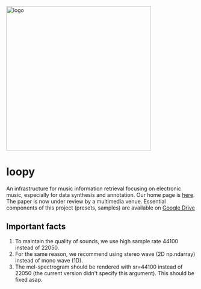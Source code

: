 <img src="https://github.com/Gariscat/EMInf/blob/main/logo.png" alt="logo" width="384"/>

# loopy
An infrastructure for music information retrieval focusing on electronic music, especially for data synthesis and annotation. Our home page is [here](https://loopy4edm.com/). The paper is now under review by a multimedia venue. Essential components of this project (presets, samples) are available on [Google Drive](https://drive.google.com/drive/folders/1X-jArl_6DsBxZdXGL7wzgaVI4m6f8wiy)

## Important facts

1. To maintain the quality of sounds, we use high sample rate 44100 instead of 22050.
2. For the same reason, we recommend using stereo wave (2D np.ndarray) instead of mono wave (1D).
3. The mel-spectrogram should be rendered with sr=44100 instead of 22050 (the current version didn't specify this argument). This should be fixed asap.
